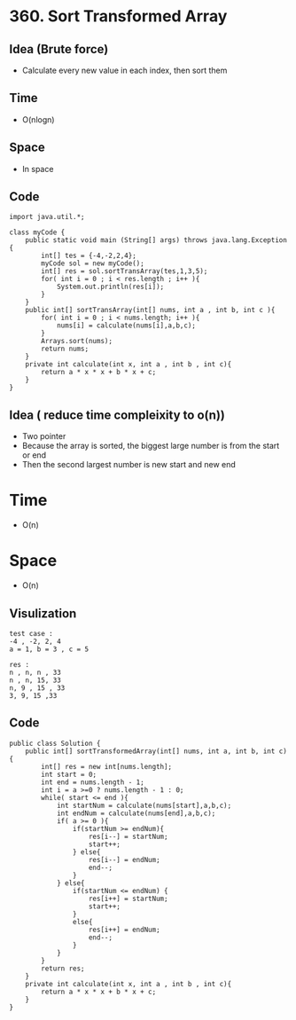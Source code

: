 # 360. Sort Transformed Array

## Idea (Brute force)
* Calculate every new value in each index, then sort them

## Time 
* O(nlogn)

## Space
* In space

## Code 

```
import java.util.*;

class myCode {
    public static void main (String[] args) throws java.lang.Exception {
        int[] tes = {-4,-2,2,4};
        myCode sol = new myCode();
        int[] res = sol.sortTransArray(tes,1,3,5);
        for( int i = 0 ; i < res.length ; i++ ){
            System.out.println(res[i]);
        }
    }
    public int[] sortTransArray(int[] nums, int a , int b, int c ){
        for( int i = 0 ; i < nums.length; i++ ){
            nums[i] = calculate(nums[i],a,b,c);
        }    
        Arrays.sort(nums);
        return nums;
    }
    private int calculate(int x, int a , int b , int c){
        return a * x * x + b * x + c;
    }
}

```

## Idea ( reduce time compleixity to o(n))
* Two pointer
* Because the array is sorted, the biggest large number is from the start or end
* Then the second largest number is new start and new end

# Time 
* O(n)

# Space
* O(n)

## Visulization 

```
test case :
-4 , -2, 2, 4 
a = 1, b = 3 , c = 5

res : 
n , n, n , 33
n , n, 15, 33
n, 9 , 15 , 33 
3, 9, 15 ,33 

```

## Code

```
public class Solution {
    public int[] sortTransformedArray(int[] nums, int a, int b, int c) {
        int[] res = new int[nums.length];
        int start = 0;
        int end = nums.length - 1;
        int i = a >=0 ? nums.length - 1 : 0;
        while( start <= end ){
            int startNum = calculate(nums[start],a,b,c);
            int endNum = calculate(nums[end],a,b,c);
            if( a >= 0 ){
                if(startNum >= endNum){
                    res[i--] = startNum;
                    start++;
                } else{
                    res[i--] = endNum;
                    end--;
                }
            } else{
                if(startNum <= endNum) {
                    res[i++] = startNum;
                    start++;
                }
                else{
                    res[i++] = endNum;
                    end--;
                }
            }
        }
        return res;
    }
    private int calculate(int x, int a , int b , int c){
        return a * x * x + b * x + c;
    }
}
```

